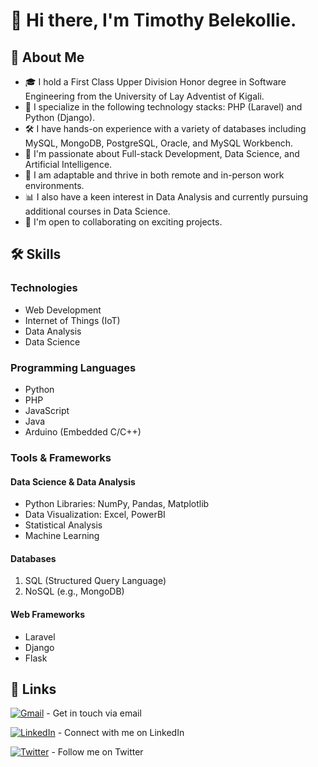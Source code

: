 # 👋 Hi there, I'm Timothy Belekollie.
## 🚀 About Me

- 🎓 I hold a First Class Upper Division Honor degree in Software Engineering from the University of Lay Adventist of Kigali.
- 👀 I specialize in the following technology stacks: PHP (Laravel) and Python (Django).
- 🛠️ I have hands-on experience with a variety of databases including MySQL, MongoDB, PostgreSQL, Oracle, and MySQL Workbench.
- 🌱 I'm passionate about Full-stack Development, Data Science, and Artificial Intelligence.
- 💼 I am adaptable and thrive in both remote and in-person work environments.
- 📊 I also have a keen interest in Data Analysis and currently pursuing additional courses in Data Science.
- 🤝 I'm open to collaborating on exciting projects.


## 🛠 Skills

### Technologies
- Web Development
- Internet of Things (IoT)
- Data Analysis
- Data Science

### Programming Languages
- Python
- PHP
- JavaScript
- Java
- Arduino (Embedded C/C++)

### Tools & Frameworks

#### Data Science & Data Analysis
- Python Libraries: NumPy, Pandas, Matplotlib
- Data Visualization: Excel, PowerBI
- Statistical Analysis
- Machine Learning

#### Databases
1. SQL (Structured Query Language)
2. NoSQL (e.g., MongoDB)

#### Web Frameworks
- Laravel
- Django
- Flask

## 🔗 Links

[![Gmail](https://img.shields.io/badge/Gmail-000?style=for-the-badge&logo=gmail&logoColor=white)](mailto:belekollietimothy2@gmail.com) - Get in touch via email

[![LinkedIn](https://img.shields.io/badge/LinkedIn-0A66C2?style=for-the-badge&logo=linkedin&logoColor=white)](https://www.linkedin.com/in/timothy-belekollie-1b3a5321b/) - Connect with me on LinkedIn

[![Twitter](https://img.shields.io/badge/Twitter-1DA1F2?style=for-the-badge&logo=twitter&logoColor=white)](https://twitter.com/TimothyBelekol2) - Follow me on Twitter


<!---
TimothyBelekollie/TimothyBelekollie is a ✨ special ✨ repository because its `README.md` (this file) appears on your GitHub profile.
You can click the Preview link to take a look at your changes.
--->

